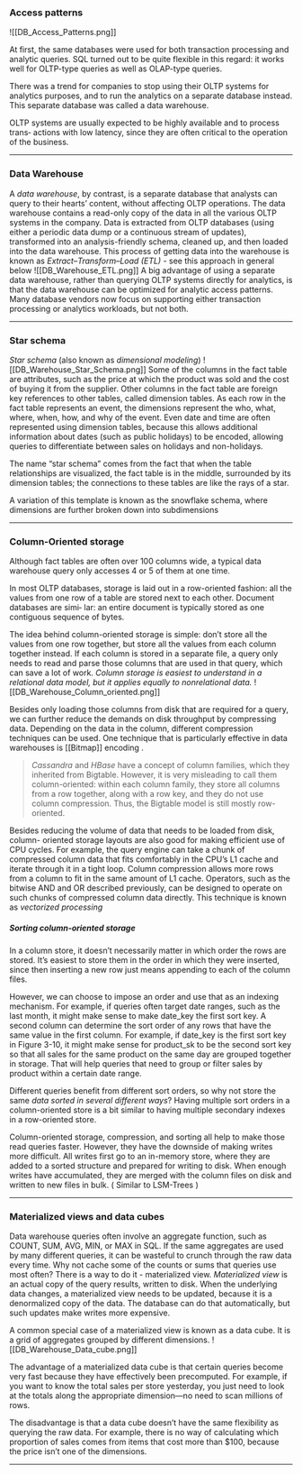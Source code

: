 ### Access patterns

![[DB_Access_Patterns.png]]

 At first, the same databases were used for both transaction processing and analytic queries. SQL turned out to be quite flexible in this regard: it works well for OLTP-type queries as well as OLAP-type queries.
 
There was a trend for companies to stop using their OLTP systems for analytics purposes, and to run the analytics on a separate database instead. This separate database was called a data warehouse.

 OLTP systems are usually expected to be highly available and to process trans‐ actions with low latency, since they are often critical to the operation of the business.
 
 ---
 
 ### Data Warehouse
 
 A *data warehouse*, by contrast, is a separate database that analysts can query to their hearts’ content, without affecting OLTP operations. The data warehouse contains a read-only copy of the data in all the various OLTP systems in the company. Data is extracted from OLTP databases (using either a periodic data dump or a continuous stream of updates), transformed into an analysis-friendly schema, cleaned up, and then loaded into the data warehouse. This process of getting data into the warehouse is known as *Extract–Transform–Load (ETL)* - see this approach in general below
 ![[DB_Warehouse_ETL.png]]
A big advantage of using a separate data warehouse, rather than querying OLTP systems directly for analytics, is that the data warehouse can be optimized for analytic access patterns.
Many database vendors now focus on supporting either transaction processing or analytics workloads, but not both.

---

### Star schema

*Star schema* (also known as *dimensional modeling*)
![[DB_Warehouse_Star_Schema.png]]
 Some of the columns in the fact table are attributes, such as the price at which the product was sold and the cost of buying it from the supplier. Other columns in the fact table are foreign key references to other tables, called dimension tables. As each row in the fact table represents an event, the dimensions represent the who, what, where, when, how, and why of the event. Even date and time are often represented using dimension tables, because this allows additional information about dates (such as public holidays) to be encoded, allowing queries to differentiate between sales on holidays and non-holidays.  

The name “star schema” comes from the fact that when the table relationships are visualized, the fact table is in the middle, surrounded by its dimension tables; the connections to these tables are like the rays of a star.

A variation of this template is known as the snowflake schema, where dimensions are further broken down into subdimensions

---

### Column-Oriented storage

Although fact tables are often over 100 columns wide, a typical data warehouse query only accesses 4 or 5 of them at one time.

In most OLTP databases, storage is laid out in a row-oriented fashion: all the values from one row of a table are stored next to each other. Document databases are simi‐ lar: an entire document is typically stored as one contiguous sequence of bytes.

The idea behind column-oriented storage is simple: don’t store all the values from one row together, but store all the values from each column together instead. If each column is stored in a separate file, a query only needs to read and parse those columns that are used in that query, which can save a lot of work. *Column storage is easiest to understand in a relational data model, but it applies equally to nonrelational data.*
![[DB_Warehouse_Column_oriented.png]]

Besides only loading those columns from disk that are required for a query, we can further reduce the demands on disk throughput by compressing data. Depending on the data in the column, different compression techniques can be used. One technique that is particularly effective in data warehouses is [[Bitmap]] encoding .

> *Cassandra* and *HBase* have a concept of column families, which they inherited from Bigtable. However, it is very misleading to call them column-oriented: within each column family, they store all columns from a row together, along with a row key, and they do not use column compression. Thus, the Bigtable model is still mostly row-oriented.

 

Besides reducing the volume of data that needs to be loaded from disk, column- oriented storage layouts are also good for making efficient use of CPU cycles. For example, the query engine can take a chunk of compressed column data that fits comfortably in the CPU’s L1 cache and iterate through it in a tight loop. Column compression allows more rows from a column to fit in the same amount of L1 cache. Operators, such as the bitwise AND and OR described previously, can be designed to operate on such chunks of compressed column data directly. This technique is known as *vectorized processing*

##### Sorting column-oriented storage

In a column store, it doesn’t necessarily matter in which order the rows are stored. It’s easiest to store them in the order in which they were inserted, since then inserting a new row just means appending to each of the column files.

However, we can choose to impose an order and use that as an indexing mechanism. For example, if queries often target date ranges, such as the last month, it might make sense to make date_key the first sort key. A second column can determine the sort order of any rows that have the same value in the first column. For example, if date_key is the first sort key in Figure 3-10, it might make sense for product_sk to be the second sort key so that all sales for the same product on the same day are grouped together in storage. That will help queries that need to group or filter sales by product within a certain date range.

Different queries benefit from different sort orders, so why not store the same *data sorted in several different ways*? Having multiple sort orders in a column-oriented store is a bit similar to having multiple secondary indexes in a row-oriented store.

Column-oriented storage, compression, and sorting all help to make those read queries faster. However, they have the downside of making writes more difficult. All writes first go to an in-memory store, where they are added to a sorted structure and prepared for writing to disk. When enough writes have accumulated, they are merged with the column files on disk and written to new files in bulk. ( Similar to LSM-Trees )

---

### Materialized views and data cubes

Data warehouse queries often involve an aggregate function, such as COUNT, SUM, AVG, MIN, or MAX in SQL. If the same aggregates are used by many different queries, it can be wasteful to crunch through the raw data every time. Why not cache some of the counts or sums that queries use most often? There is a way to do it - materialized view. *Materialized view* is an actual copy of the query results, written to disk.  When the underlying data changes, a materialized view needs to be updated, because it is a denormalized copy of the data. The database can do that automatically, but such updates make writes more expensive.

A common special case of a materialized view is known as a data cube.
It is a grid of aggregates grouped by different dimensions.
![[DB_Warehouse_Data_cube.png]]

The advantage of a materialized data cube is that certain queries become very fast because they have effectively been precomputed. For example, if you want to know the total sales per store yesterday, you just need to look at the totals along the appropriate dimension—no need to scan millions of rows.

The disadvantage is that a data cube doesn’t have the same flexibility as querying the raw data. For example, there is no way of calculating which proportion of sales comes from items that cost more than $100, because the price isn’t one of the dimensions.

---

